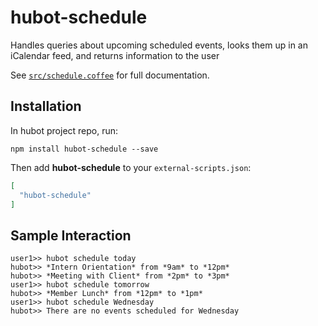 # hubot-schedule

Handles queries about upcoming scheduled events, looks them up in an iCalendar feed, and returns information to the user

See [`src/schedule.coffee`](src/schedule.coffee) for full documentation.

## Installation

In hubot project repo, run:

`npm install hubot-schedule --save`

Then add **hubot-schedule** to your `external-scripts.json`:

```json
[
  "hubot-schedule"
]
```

## Sample Interaction

```
user1>> hubot schedule today
hubot>> *Intern Orientation* from *9am* to *12pm*
hubot>> *Meeting with Client* from *2pm* to *3pm*
user1>> hubot schedule tomorrow
hubot>> *Member Lunch* from *12pm* to *1pm*
user1>> hubot schedule Wednesday
hubot>> There are no events scheduled for Wednesday
```
